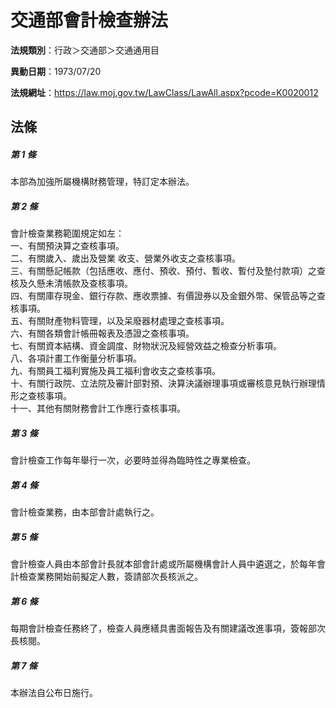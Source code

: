 # 交通部會計檢查辦法

**法規類別**：行政＞交通部＞交通通用目

**異動日期**：1973/07/20  

**法規網址**：https://law.moj.gov.tw/LawClass/LawAll.aspx?pcode=K0020012





## 法條
##### 第 1 條
本部為加強所屬機構財務管理，特訂定本辦法。

##### 第 2 條
會計檢查業務範圍規定如左：  
一、有關預決算之查核事項。  
二、有關歲入、歲出及營業  收支、營業外收支之查核事項。  
三、有關懸記帳款（包括應收、應付、預收、預付、暫收、暫付及墊付款項）之查核及久懸未清帳款及查核事項。  
四、有關庫存現金、銀行存款、應收票據、有價證券以及金銀外幣、保管品等之查核事項。  
五、有關財產物料管理，以及呆廢器材處理之查核事項。  
六、有關各類會計帳冊報表及憑證之查核事項。  
七、有關資本結構、資金調度、財物狀況及經營效益之檢查分析事項。  
八、各項計畫工作衡量分析事項。  
九、有關員工福利實施及員工福利會收支之查核事項。  
十、有關行政院、立法院及審計部對預、決算決議辦理事項或審核意見執行辦理情形之查核事項。  
十一、其他有關財務會計工作應行查核事項。  

##### 第 3 條
會計檢查工作每年舉行一次，必要時並得為臨時性之專業檢查。

##### 第 4 條
會計檢查業務，由本部會計處執行之。

##### 第 5 條
會計檢查人員由本部會計長就本部會計處或所屬機構會計人員中遴選之，於每年會計檢查業務開始前擬定人數，簽請部次長核派之。

##### 第 6 條
每期會計檢查任務終了，檢查人員應繕具書面報告及有關建議改進事項，簽報部次長核閱。

##### 第 7 條
本辦法自公布日施行。


